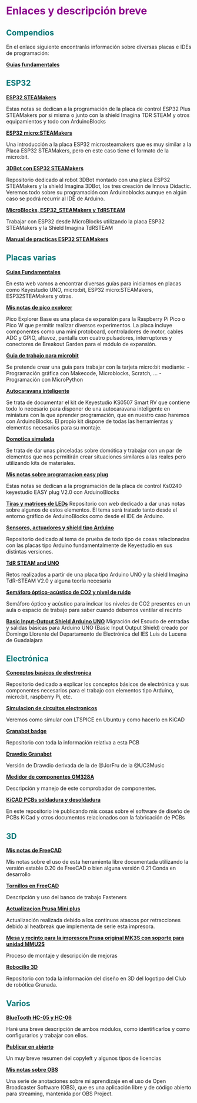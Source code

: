 # <FONT COLOR=#8B008B>Enlaces y descripción breve</font>

## <FONT COLOR=#007575>**Compendios**</font>
En el enlace siguiente encontrarás información sobre diversas placas e IDEs de programación:

[**Guias fundamentales**](https://fgcoca.github.io/GuiasFundamentales/)

## <FONT COLOR=#007575>**ESP32**</font>

[**ESP32 STEAMakers**](https://fgcoca.github.io/ESP32-STEAMakers/)

Estas notas se dedican a la programación de la placa de control ESP32 Plus STEAMakers por si misma o junto con la shield Imagina TDR STEAM y otros equipamientos y todo con ArduinoBlocks

[**ESP32 micro:STEAMakers**](https://fgcoca.github.io/ESP32-micro-STEAMakers/)

Una introducción a la placa ESP32 micro:steamakers que es muy similar a la Placa ESP32 STEAMakers, pero en este caso tiene el formato de la micro:bit.

[**3DBot con ESP32 STEAMakers**](https://fgcoca.github.io/3DBot-con-ESP32-STEAMakers/)

Repositorio dedicado al robot 3DBot montado con una placa ESP32 STEAMakers y la shield Imagina 3DBot, los tres creación de Innova Didactic. Veremos todo sobre su programación con Arduinoblocks aunque en algún caso se podrá recurrir al IDE de Arduino.

[**MicroBlocks, ESP32_STEAMakers y TdRSTEAM**](https://fgcoca.github.io/MicroBlocks-ESP32_STEAMakers-TdRSTEAM/)

Trabajar con ESP32 desde MicroBlocks utilizando la placa ESP32 STEAMakers y la Shield Imagina TdRSTEAM

[**Manual de practicas ESP32 STEAMakers**](https://github.com/fgcoca/manual_de_practicas_esp32_steamakers/blob/main/README.md)

## <FONT COLOR=#007575>**Placas varias**</font>

[**Guias Fundamentales**](https://fgcoca.github.io/GuiasFundamentales/)

En esta web vamos a encontrar diversas guías para iniciarnos en placas como Keyestudio UNO, micro:bit, ESP32 micro:STEAMakers, ESP32STEAMakers y otras.

[**Mis notas de pico explorer**](https://fgcoca.github.io/Mis-notas-de-pico-explorer/)

Pico Explorer Base es una placa de expansión para la Raspberry Pi Pico o Pico W que permitir realizar diversos experimentos. La placa incluye componentes como una mini protoboard, controladores de motor, cables ADC y GPIO, altavoz, pantalla con cuatro pulsadores, interruptores y conectores de Breakout Garden para el módulo de expansión.

[**Guia de trabajo para microbit**](https://fgcoca.github.io/Guia-de-trabajo-para-microbit/)

Se pretende crear una guía para trabajar con la tarjeta micro:bit mediante: - Programación gráfica con Makecode, Microblocks, Scratch, ... - Programación con MicroPython

[**Autocaravana inteligente**](https://fgcoca.github.io/Autocaravana-inteligente/)

Se trata de documentar el kit de Keyestudio KS0507 Smart RV que contiene todo lo necesario para disponer de una autocaravana inteligente en miniatura con la que aprender programación, que en nuestro caso haremos con ArduinoBlocks. El propio kit dispone de todas las herramientas y elementos necesarios para su montaje.

[**Domotica simulada**](https://fgcoca.github.io/domotica-simulada/)

Se trata de dar unas pinceladas sobre domótica y trabajar con un par de elementos que nos permitirán crear situaciones similares a las reales pero utilizando kits de materiales.

[**Mis notas sobre programacion easy plug**](https://fgcoca.github.io/Mis-notas-sobre-programacion-easy-plug/)

Estas notas se dedican a la programación de la placa de control Ks0240 keyestudio EASY plug V2.0 con ArduinoBlocks

[**Tiras y matrices de LEDs**](https://fgcoca.github.io/tiras-y-matrices-de-LEDs/)
Repositorio con web dedicado a dar unas notas sobre algunos de estos elementos. El tema será tratado tanto desde el entorno gráfico de ArduinoBlocks como desde el IDE de Arduino.

[**Sensores, actuadores y shield tipo Arduino**](https://fgcoca.github.io/Sensores-actuadores-y-shield-tipo-Arduino/)

Repositorio dedicado al tema de prueba de todo tipo de cosas relacionadas con las placas tipo Arduino fundamentalmente de Keyestudio en sus distintas versiones.

[**TdR STEAM and UNO**](https://fgcoca.github.io/TdR-STEAM-and_UNO/)

Retos realizados a partir de una placa tipo Arduino UNO y la shield Imagina TdR-STEAM V2.0 y alguna teoría necesaria

[**Semáforo óptico-acústico de CO2 y nivel de ruido**](https://clubroboticagranada.github.io/semaforo-optico-acustico-CO2/)

Semáforo óptico y acústico para indicar los niveles de CO2 presentes en un aula o espacio de trabajo para saber cuando debemos ventilar el recinto

[**Basic Input-Output Shield Arduino UNO**](https://github.com/fgcoca/Basic-Input-Output-Shield-Arduino-UNO)
Migración del Escudo de entradas y salidas básicas para Arduino UNO (Basic Input Output Shield) creado por Domingo Llorente del Departamento de Electrónica del IES Luis de Lucena de Guadalajara

## <FONT COLOR=#007575>**Electrónica**</font>

[**Conceptos basicos de electronica**](https://fgcoca.github.io/Conceptos-basicos-electronica/)

Repositorio dedicado a explicar los conceptos básicos de electrónica y sus componentes necesarios para el trabajo con elementos tipo Arduino, micro:bit, raspberry Pi, etc.

[**Simulacion de circuitos electronicos**](https://fgcoca.github.io/Simulacion-de-circuitos-electronicos/)

Veremos como simular con LTSPICE en Ubuntu y como hacerlo en KiCAD

[**Granabot badge**](https://github.com/fgcoca/Granabot-badge)

Repositorio con toda la información relativa a esta PCB

[**Drawdio Granabot**](https://github.com/fgcoca/Drawdio-Granabot)

Versión de Drawdio derivada de la de @JorFru de la @UC3Music

[**Medidor de componentes GM328A**](https://github.com/fgcoca/Medidor-componentes-GM328A/wiki)

Descripción y manejo de este comprobador de componentes.

[**KiCAD PCBs soldadura y desoldadura**](https://github.com/fgcoca/KiCAD-PCBs-soldadura-desoldadura)

En este repositorio iré publicando mis cosas sobre el software de diseño de PCBs KiCad y otros documentos relacionados con la fabricación de PCBs

## <FONT COLOR=#007575>**3D**</font>

[**Mis notas de FreeCAD**](https://fgcoca.github.io/Mis-notas-de-FreeCAD/)

Mis notas sobre el uso de esta herramienta libre documentada utilizando la versión estable 0.20 de FreeCAD o bien alguna versión 0.21 Conda en desarrollo

[**Tornillos en FreeCAD**](https://fgcoca.github.io/Tornillos-en-FreeCAD/)

Descripción y uso del banco de trabajo Fasteners

[**Actualizacion Prusa Mini plus**](https://fgcoca.github.io/Actualizacion-Prusa-Mini-plus/)

Actualización realizada debido a los continuos atascos por retracciones debido al heatbreak que implementa de serie esta impresora.

[**Mesa y recinto para la impresora Prusa original MK3S con soporte para unidad MMU2S**](https://github.com/fgcoca/Mesa-y-recinto-para-la-impresora-Prusa-original-MK3S-con-soporte-para-unidad-MMU2S/wiki)

Proceso de montaje y descripción de mejoras

[**Robocilio 3D**](https://github.com/fgcoca/Robocilio-3D)

Repositorio con toda la información del diseño en 3D del logotipo del Club de robótica Granada.

## <FONT COLOR=#007575>**Varios**</font>

[**BlueTooth HC-05 y HC-06**](https://fgcoca.github.io/BlueTooth-HC-05-y-HC-06/)

Haré una breve descripción de ambos módulos, como identificarlos y como configurarlos y trabajar con ellos.

[**Publicar en abierto**](https://htmlpreview.github.io/?https://github.com/fgcoca/Publicar-en-abierto/blob/main/Publicar_en_abierto/index.html)

Un muy breve resumen del copyleft y algunos tipos de licencias

[**Mis notas sobre OBS**](https://fgcoca.github.io/Mis-notas-sobre-OBS/)

Una serie de anotaciones sobre mi aprendizaje en el uso de Open Broadcaster Software (OBS), que es una aplicación libre y de código abierto para streaming, mantenida por OBS Project.
